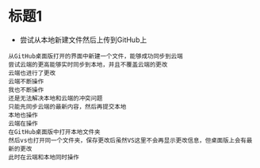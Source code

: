 # 标题1
* 尝试从本地新建文件然后上传到GitHub上
```
从GitHub桌面版打开的界面中新建一个文件，能够成功同步到云端
尝试云端的更高能够实时同步到本地，并且不覆盖云端的更改
云端也进行了更改
云端不断操作
我也不断操作
还是无法解决本地和云端的冲突问题
只能先同步云端的最新内容，然后再提交本地
本地也操作
云端在操作
在GitHub桌面版中打开本地文件夹
然后vs也打开同一个文件夹，保存更改后虽然VS这里不会再显示更改信息，但桌面版上会有最新的更改
此时在云端和本地同时操作
```
